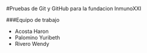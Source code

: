 #Pruebas de Git y GitHub para la fundacion InmunoXXI

###Equipo de trabajo

* Acosta Haron
* Palomino Yuribeth
* Rivero Wendy
